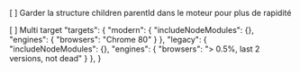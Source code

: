 [ ] Garder la structure children parentId dans le moteur pour plus de rapidité



[ ] Multi target
    "targets": {
      "modern": {
        "includeNodeModules": {},
        "engines": {
          "browsers": "Chrome 80"
        }
      },
      "legacy": {
        "includeNodeModules": {},
        "engines": {
          "browsers": "> 0.5%, last 2 versions, not dead"
        }
      },
    }